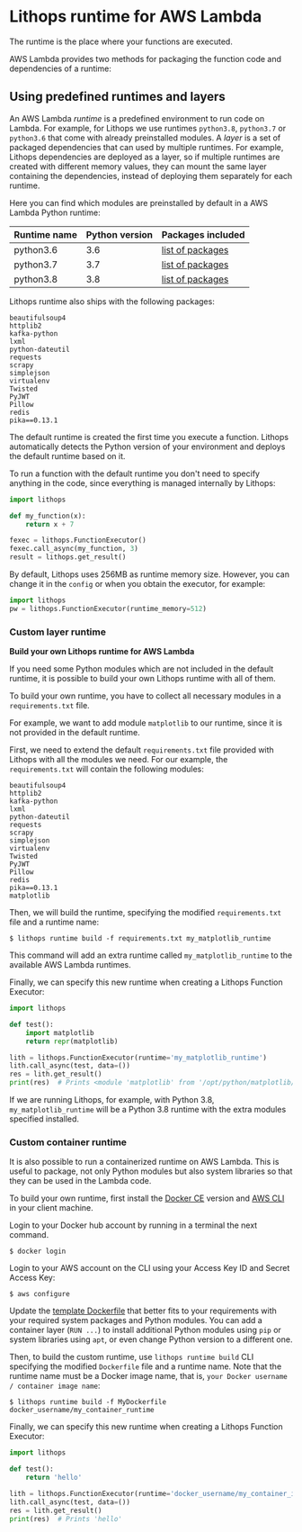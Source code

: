 # Lithops runtime for AWS Lambda

The runtime is the place where your functions are executed.

AWS Lambda provides two methods for packaging the function code and dependencies of a runtime:

## Using predefined **runtimes** and **layers**
An AWS Lambda *runtime* is a predefined environment to run code on Lambda. For example, for Lithops we use runtimes `python3.8`, `python3.7` or `python3.6` that
come with already preinstalled modules. A *layer* is a set of packaged dependencies that can used by multiple runtimes. For example, Lithops dependencies are
deployed as a layer, so if multiple runtimes are created with different memory values, they can mount the same layer containing the dependencies, instead
of deploying them separately for each runtime.

Here you can find which modules are preinstalled by default in a AWS Lambda Python runtime:  

| Runtime name | Python version | Packages included |
| ----| ----| ---- |
| python3.6 | 3.6 | [list of packages](https://gist.github.com/gene1wood/4a052f39490fae00e0c3#gistcomment-3131227) |
| python3.7 | 3.7 | [list of packages](https://gist.github.com/gene1wood/4a052f39490fae00e0c3#gistcomment-3131227) |
| python3.8 | 3.8 | [list of packages](https://gist.github.com/gene1wood/4a052f39490fae00e0c3#gistcomment-3131227) |

Lithops runtime also ships with the following packages:
```
beautifulsoup4
httplib2
kafka-python
lxml
python-dateutil
requests
scrapy
simplejson
virtualenv
Twisted
PyJWT
Pillow
redis
pika==0.13.1
```

The default runtime is created the first time you execute a function. Lithops automatically detects the Python version of your environment and deploys the default runtime based on it.

To run a function with the default runtime you don't need to specify anything in the code, since everything is managed internally by Lithops:

```python
import lithops

def my_function(x):
    return x + 7

fexec = lithops.FunctionExecutor()
fexec.call_async(my_function, 3)
result = lithops.get_result()
```

By default, Lithops uses 256MB as runtime memory size. However, you can change it in the `config` or when you obtain the executor, for example:

```python
import lithops
pw = lithops.FunctionExecutor(runtime_memory=512)
```

### Custom layer runtime

**Build your own Lithops runtime for AWS Lambda**

If you need some Python modules which are not included in the default runtime, it is possible to build your own Lithops runtime with all of them.

To build your own runtime, you have to collect all necessary modules in a `requirements.txt` file.

For example, we want to add module `matplotlib` to our runtime, since it is not provided in the default runtime.

First, we need to extend the default `requirements.txt` file provided with Lithops with all the modules we need. For our example, the `requirements.txt` will contain the following modules:
```
beautifulsoup4
httplib2
kafka-python
lxml
python-dateutil
requests
scrapy
simplejson
virtualenv
Twisted
PyJWT
Pillow
redis
pika==0.13.1
matplotlib
```

Then, we will build the runtime, specifying the modified `requirements.txt` file and a runtime name:
```
$ lithops runtime build -f requirements.txt my_matplotlib_runtime
```

This command will add an extra runtime called `my_matplotlib_runtime` to the available AWS Lambda runtimes.

Finally, we can specify this new runtime when creating a Lithops Function Executor:

```python
import lithops

def test():
    import matplotlib
    return repr(matplotlib)

lith = lithops.FunctionExecutor(runtime='my_matplotlib_runtime')
lith.call_async(test, data=())
res = lith.get_result()
print(res)  # Prints <module 'matplotlib' from '/opt/python/matplotlib/__init__.py'>
```

If we are running Lithops, for example, with Python 3.8, `my_matplotlib_runtime` will be a Python 3.8 runtime with the extra modules specified installed.

### Custom container runtime

It is also possible to run a containerized runtime on AWS Lambda. This is useful to package, not only Python modules but also system libraries
so that they can be used in the Lambda code.

To build your own runtime, first install the [Docker CE](https://docs.docker.com/get-docker/) version and [AWS CLI](https://aws.amazon.com/cli/) in your client machine.

Login to your Docker hub account by running in a terminal the next command.
```
$ docker login
```

Login to your AWS account on the CLI using your Access Key ID and Secret Access Key:
```
$ aws configure
``` 

Update the [template Dockerfile](Dockerfile.python38) that better fits to your requirements with your required system packages and Python modules.
You can add a container layer (`RUN ...`) to install additional Python modules
using `pip` or system libraries using `apt`, or even change Python version to a different one.

Then, to build the custom runtime, use `lithops runtime build` CLI specifying the modified `Dockerfile` file and a runtime name.
Note that the runtime name must be a Docker image name, that is, `your Docker username / container image name`:
```
$ lithops runtime build -f MyDockerfile docker_username/my_container_runtime
```

Finally, we can specify this new runtime when creating a Lithops Function Executor:

```python
import lithops

def test():
    return 'hello'

lith = lithops.FunctionExecutor(runtime='docker_username/my_container_image')
lith.call_async(test, data=())
res = lith.get_result()
print(res)  # Prints 'hello'
```

